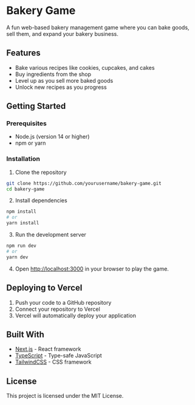 # Bakery Game

A fun web-based bakery management game where you can bake goods, sell them, and expand your bakery business.

## Features

- Bake various recipes like cookies, cupcakes, and cakes
- Buy ingredients from the shop
- Level up as you sell more baked goods
- Unlock new recipes as you progress

## Getting Started

### Prerequisites

- Node.js (version 14 or higher)
- npm or yarn

### Installation

1. Clone the repository
```bash
git clone https://github.com/yourusername/bakery-game.git
cd bakery-game
```

2. Install dependencies
```bash
npm install
# or
yarn install
```

3. Run the development server
```bash
npm run dev
# or
yarn dev
```

4. Open [http://localhost:3000](http://localhost:3000) in your browser to play the game.

## Deploying to Vercel

1. Push your code to a GitHub repository
2. Connect your repository to Vercel
3. Vercel will automatically deploy your application

## Built With

- [Next.js](https://nextjs.org/) - React framework
- [TypeScript](https://www.typescriptlang.org/) - Type-safe JavaScript
- [TailwindCSS](https://tailwindcss.com/) - CSS framework

## License

This project is licensed under the MIT License. 